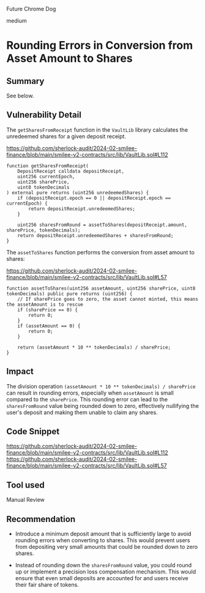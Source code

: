 Future Chrome Dog

medium

# Rounding Errors in Conversion from Asset Amount to Shares

## Summary
See below.
## Vulnerability Detail
The  `getSharesFromReceipt` function in the `VaultLib` library calculates the unredeemed shares for a given deposit receipt.

https://github.com/sherlock-audit/2024-02-smilee-finance/blob/main/smilee-v2-contracts/src/lib/VaultLib.sol#L112

```solidity
function getSharesFromReceipt(
    DepositReceipt calldata depositReceipt,
    uint256 currentEpoch,
    uint256 sharePrice,
    uint8 tokenDecimals
) external pure returns (uint256 unredeemedShares) {
    if (depositReceipt.epoch == 0 || depositReceipt.epoch == currentEpoch) {
        return depositReceipt.unredeemedShares;
    }

    uint256 sharesFromRound = assetToShares(depositReceipt.amount, sharePrice, tokenDecimals);
    return depositReceipt.unredeemedShares + sharesFromRound;
}
```

The `assetToShares` function performs the conversion from asset amount to shares:

https://github.com/sherlock-audit/2024-02-smilee-finance/blob/main/smilee-v2-contracts/src/lib/VaultLib.sol#L57

```solidity
function assetToShares(uint256 assetAmount, uint256 sharePrice, uint8 tokenDecimals) public pure returns (uint256) {
    // If sharePrice goes to zero, the asset cannot minted, this means the assetAmount is to rescue
    if (sharePrice == 0) {
        return 0;
    }
    if (assetAmount == 0) {
        return 0;
    }

    return (assetAmount * 10 ** tokenDecimals) / sharePrice;
}
```

## Impact
The division operation `(assetAmount * 10 ** tokenDecimals) / sharePrice` can result in rounding errors, especially when `assetAmount` is small compared to the `sharePrice`. This rounding error can lead to the `sharesFromRound` value being rounded down to zero, effectively nullifying the user's deposit and making them unable to claim any shares.

## Code Snippet
https://github.com/sherlock-audit/2024-02-smilee-finance/blob/main/smilee-v2-contracts/src/lib/VaultLib.sol#L112
https://github.com/sherlock-audit/2024-02-smilee-finance/blob/main/smilee-v2-contracts/src/lib/VaultLib.sol#L57
## Tool used
Manual Review

## Recommendation
- Introduce a minimum deposit amount that is sufficiently large to avoid rounding errors when converting to shares. This would prevent users from depositing very small amounts that could be rounded down to zero shares.

- Instead of rounding down the `sharesFromRound` value, you could round up or implement a precision loss compensation mechanism. This would ensure that even small deposits are accounted for and users receive their fair share of tokens.